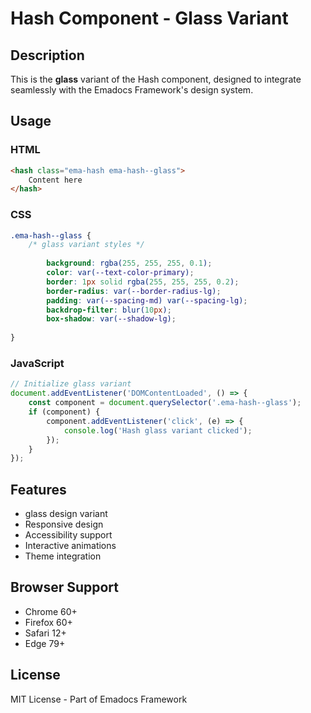 # Hash Component - Glass Variant

## Description
This is the **glass** variant of the Hash component, designed to integrate seamlessly with the Emadocs Framework's design system.

## Usage

### HTML
```html
<hash class="ema-hash ema-hash--glass">
    Content here
</hash>
```

### CSS
```css
.ema-hash--glass {
    /* glass variant styles */
    
        background: rgba(255, 255, 255, 0.1);
        color: var(--text-color-primary);
        border: 1px solid rgba(255, 255, 255, 0.2);
        border-radius: var(--border-radius-lg);
        padding: var(--spacing-md) var(--spacing-lg);
        backdrop-filter: blur(10px);
        box-shadow: var(--shadow-lg);
    
}
```

### JavaScript
```javascript
// Initialize glass variant
document.addEventListener('DOMContentLoaded', () => {
    const component = document.querySelector('.ema-hash--glass');
    if (component) {
        component.addEventListener('click', (e) => {
            console.log('Hash glass variant clicked');
        });
    }
});
```

## Features
- glass design variant
- Responsive design
- Accessibility support
- Interactive animations
- Theme integration

## Browser Support
- Chrome 60+
- Firefox 60+
- Safari 12+
- Edge 79+

## License
MIT License - Part of Emadocs Framework

